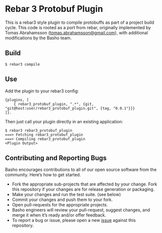 Rebar 3 Protobuf Plugin
=====

This is a rebar3 style plugin to compile protobuffs as part of a project build cycle. This code is rooted as a port from rebar, originally implemented by Tomas Abrahamsson (tomas.abrahamsson@gmail.com), with additional modifications by the Basho team.


Build
-----

    $ rebar3 compile

Use
---

Add the plugin to your rebar3 config:

    {plugins, [
        { rebar3_protobuf_plugin, ".*", {git, "git@host:user/rebar3_protobuf_plugin.git", {tag, "0.0.1"}}}
    ]}.

Then just call your plugin directly in an existing application:


    $ rebar3 rebar3_protobuf_plugin
    ===> Fetching rebar3_protobuf_plugin
    ===> Compiling rebar3_protobuf_plugin
    <Plugin Output>


Contributing and Reporting Bugs
----
Basho encourages contributions to all of our open source software from the community. Here’s how to get started.

* Fork the appropriate sub-projects that are affected by your change. Fork this repository if your changes are for release generation or packaging.
* Make your changes and run the test suite. (see below)
* Commit your changes and push them to your fork.
* Open pull-requests for the appropriate projects.
* Basho engineers will review your pull-request, suggest changes, and merge it when it’s ready and/or offer feedback.
* To report a bug or issue, please open a new [issue](https://github.com/basho/rebar3_protobuf_plugin/issues) against this repository.